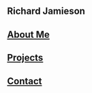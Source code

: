 ## Richard Jamieson
## [About Me](https://richjamo.github.io/portfolio/about/)
## [Projects](https://richjamo.github.io/portfolio/projects/)
## [Contact](https://richjamo.github.io/portfolio/contact/)






